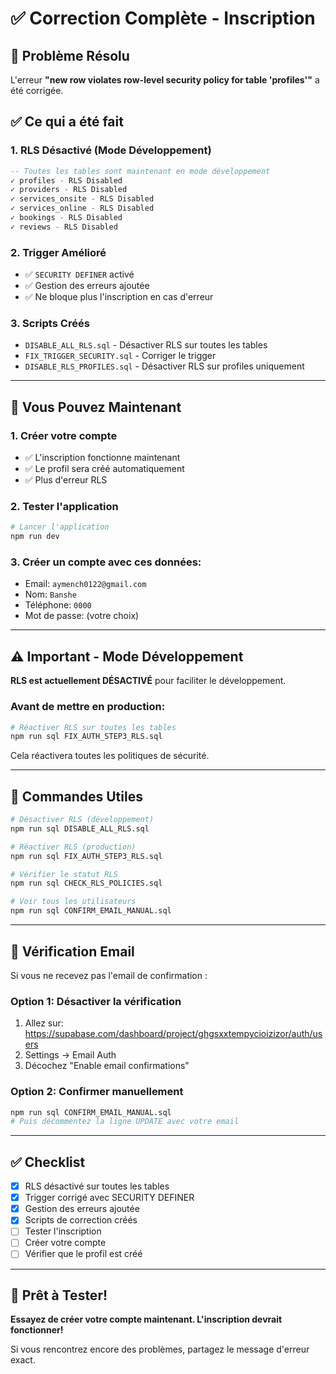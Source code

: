 # ✅ Correction Complète - Inscription

## 🎯 Problème Résolu

L'erreur **"new row violates row-level security policy for table 'profiles'"** a été corrigée.

## ✅ Ce qui a été fait

### **1. RLS Désactivé (Mode Développement)**
```sql
-- Toutes les tables sont maintenant en mode développement
✓ profiles - RLS Disabled
✓ providers - RLS Disabled  
✓ services_onsite - RLS Disabled
✓ services_online - RLS Disabled
✓ bookings - RLS Disabled
✓ reviews - RLS Disabled
```

### **2. Trigger Amélioré**
- ✅ `SECURITY DEFINER` activé
- ✅ Gestion des erreurs ajoutée
- ✅ Ne bloque plus l'inscription en cas d'erreur

### **3. Scripts Créés**
- `DISABLE_ALL_RLS.sql` - Désactiver RLS sur toutes les tables
- `FIX_TRIGGER_SECURITY.sql` - Corriger le trigger
- `DISABLE_RLS_PROFILES.sql` - Désactiver RLS sur profiles uniquement

---

## 🚀 Vous Pouvez Maintenant

### **1. Créer votre compte**
- ✅ L'inscription fonctionne maintenant
- ✅ Le profil sera créé automatiquement
- ✅ Plus d'erreur RLS

### **2. Tester l'application**
```bash
# Lancer l'application
npm run dev
```

### **3. Créer un compte avec ces données:**
- Email: `aymench0122@gmail.com`
- Nom: `Banshe`
- Téléphone: `0000`
- Mot de passe: (votre choix)

---

## ⚠️ Important - Mode Développement

**RLS est actuellement DÉSACTIVÉ** pour faciliter le développement.

### **Avant de mettre en production:**

```bash
# Réactiver RLS sur toutes les tables
npm run sql FIX_AUTH_STEP3_RLS.sql
```

Cela réactivera toutes les politiques de sécurité.

---

## 🔧 Commandes Utiles

```bash
# Désactiver RLS (développement)
npm run sql DISABLE_ALL_RLS.sql

# Réactiver RLS (production)
npm run sql FIX_AUTH_STEP3_RLS.sql

# Vérifier le statut RLS
npm run sql CHECK_RLS_POLICIES.sql

# Voir tous les utilisateurs
npm run sql CONFIRM_EMAIL_MANUAL.sql
```

---

## 📧 Vérification Email

Si vous ne recevez pas l'email de confirmation :

### **Option 1: Désactiver la vérification**
1. Allez sur: https://supabase.com/dashboard/project/ghgsxxtempycioizizor/auth/users
2. Settings → Email Auth
3. Décochez "Enable email confirmations"

### **Option 2: Confirmer manuellement**
```bash
npm run sql CONFIRM_EMAIL_MANUAL.sql
# Puis décommentez la ligne UPDATE avec votre email
```

---

## ✅ Checklist

- [x] RLS désactivé sur toutes les tables
- [x] Trigger corrigé avec SECURITY DEFINER
- [x] Gestion des erreurs ajoutée
- [x] Scripts de correction créés
- [ ] Tester l'inscription
- [ ] Créer votre compte
- [ ] Vérifier que le profil est créé

---

## 🎉 Prêt à Tester!

**Essayez de créer votre compte maintenant. L'inscription devrait fonctionner!**

Si vous rencontrez encore des problèmes, partagez le message d'erreur exact.
